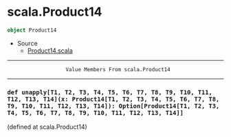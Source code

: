 
#                               scala.Product14                               #

```scala
object Product14
```

* Source
  * [Product14.scala](https://github.com/scala/scala/tree/6d09a1ba5f/src/library/scala/Product14.scala#L1)


--------------------------------------------------------------------------------
                       Value Members From scala.Product14
--------------------------------------------------------------------------------


### `def unapply[T1, T2, T3, T4, T5, T6, T7, T8, T9, T10, T11, T12, T13, T14](x: Product14[T1, T2, T3, T4, T5, T6, T7, T8, T9, T10, T11, T12, T13, T14]): Option[Product14[T1, T2, T3, T4, T5, T6, T7, T8, T9, T10, T11, T12, T13, T14]]` ###
(defined at scala.Product14)
